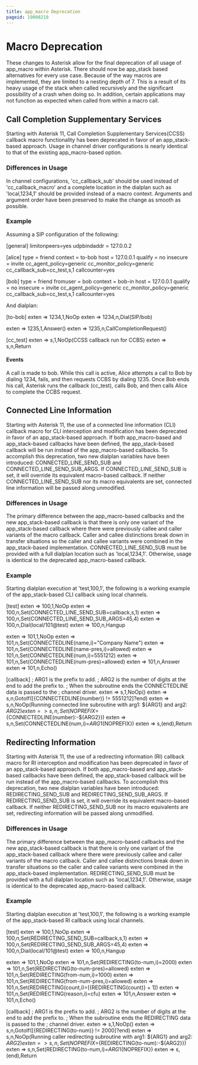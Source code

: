 ```yaml
---
title: app_macro Deprecation
pageid: 19008210
---
```


Macro Deprecation
=================


These changes to Asterisk allow for the final deprecation of all usage of app\_macro within Asterisk. There should now be app\_stack based alternatives for every use case. Because of the way macros are implemented, they are limited to a nesting depth of 7. This is a result of its heavy usage of the stack when called recursively and the significant possibility of a crash when doing so. In addition, certain applications may not function as expected when called from within a macro call.


Call Completion Supplementary Services
--------------------------------------


Starting with Asterisk 11, Call Completion Supplementary Services(CCSS) callback macro functionality has been deprecated in favor of an app\_stack-based approach. Usage in channel driver configurations is nearly identical to that of the existing app\_macro-based option.


### Differences in Usage


In channel configurations, 'cc\_callback\_sub' should be used instead of 'cc\_callback\_macro' and a complete location in the dialplan such as 'local,1234,1' should be provided instead of a macro context. Arguments and argument order have been preserved to make the change as smooth as possible.


### Example


Assuming a SIP configuration of the following:



[general]
limitonpeers=yes
udpbindaddr = 127.0.0.2

[alice]
type = friend
context = to-bob
host = 127.0.0.1
qualify = no
insecure = invite
cc\_agent\_policy=generic
cc\_monitor\_policy=generic
cc\_callback\_sub=cc\_test,s,1
callcounter=yes

[bob]
type = friend
fromuser = bob
context = bob-in
host = 127.0.0.1
qualify = no
insecure = invite
cc\_agent\_policy=generic
cc\_monitor\_policy=generic
cc\_callback\_sub=cc\_test,s,1
callcounter=yes

And dialplan:



[to-bob]
exten => 1234,1,NoOp
exten => 1234,n,Dial(SIP/bob)

exten => 1235,1,Answer()
exten => 1235,n,CallCompletionRequest()

[cc\_test]
exten => s,1,NoOp(CCSS callback run for CCBS)
exten => s,n,Return

#### Events


A call is made to bob. While this call is active, Alice attempts a call to Bob by dialing 1234, fails, and then requests CCBS by dialing 1235. Once Bob ends his call, Asterisk runs the callback (cc\_test), calls Bob, and then calls Alice to complete the CCBS request.


Connected Line Information
--------------------------


Starting with Asterisk 11, the use of a connected line information (CLI) callback macro for CLI interception and modification has been deprecated in favor of an app\_stack-based approach. If both app\_macro-based and app\_stack-based callbacks have been defined, the app\_stack-based callback will be run instead of the app\_macro-based callbacks. To accomplish this deprecation, two new dialplan variables have been introduced: CONNECTED\_LINE\_SEND\_SUB and CONNECTED\_LINE\_SEND\_SUB\_ARGS. If CONNECTED\_LINE\_SEND\_SUB is set, it will override its equivalent macro-based callback. If neither CONNECTED\_LINE\_SEND\_SUB nor its macro equivalents are set, connected line information will be passed along unmodified.


### Differences in Usage


The primary difference between the app\_macro-based callbacks and the new app\_stack-based callback is that there is only one variant of the app\_stack-based callback where there were previously callee and caller variants of the macro callback. Caller and callee distinctions break down in transfer situations so the caller and callee variants were combined in the app\_stack-based implementation. CONNECTED\_LINE\_SEND\_SUB must be provided with a full dialplan location such as 'local,1234,1'. Otherwise, usage is identical to the deprecated app\_macro-based callback.


### Example


Starting dialplan execution at 'test,100,1', the following is a working example of the app\_stack-based CLI callback using local channels.



[test]
exten => 100,1,NoOp
exten => 100,n,Set(CONNECTED\_LINE\_SEND\_SUB=callback,s,1)
exten => 100,n,Set(CONNECTED\_LINE\_SEND\_SUB\_ARGS=45,4)
exten => 100,n,Dial(local/101@test)
exten => 100,n,Hangup

exten => 101,1,NoOp
exten => 101,n,Set(CONNECTEDLINE(name,i)="Company Name")
exten => 101,n,Set(CONNECTEDLINE(name-pres,i)=allowed)
exten => 101,n,Set(CONNECTEDLINE(num,i)=5551212)
exten => 101,n,Set(CONNECTEDLINE(num-pres)=allowed)
exten => 101,n,Answer
exten => 101,n,Echo()

[callback]
; ARG1 is the prefix to add.
; ARG2 is the number of digits at the end to add the prefix to.
; When the subroutine ends the CONNECTEDLINE data is passed to the
; channel driver.
exten => s,1,NoOp()
exten => s,n,GotoIf($[${CONNECTEDLINE(number)} != 5551212]?end)
exten => s,n,NoOp(Running connected line subroutine with arg1: ${ARG1} and arg2: ${ARG2})
exten => s,n,Set(NOPREFIX=${CONNECTEDLINE(number):-${ARG2}})
exten => s,n,Set(CONNECTEDLINE(num,i)=${ARG1}${NOPREFIX})
exten => s,(end),Return

Redirecting Information
-----------------------


Starting with Asterisk 11, the use of a redirecting information (RI) callback macro for RI interception and modification has been deprecated in favor of an app\_stack-based approach. If both app\_macro-based and app\_stack-based callbacks have been defined, the app\_stack-based callback will be run instead of the app\_macro-based callbacks. To accomplish this deprecation, two new dialplan variables have been introduced: REDIRECTING\_SEND\_SUB and REDIRECTING\_SEND\_SUB\_ARGS. If REDIRECTING\_SEND\_SUB is set, it will override its equivalent macro-based callback. If neither REDIRECTING\_SEND\_SUB nor its macro equivalents are set, redirecting information will be passed along unmodified.


### Differences in Usage


The primary difference between the app\_macro-based callbacks and the new app\_stack-based callback is that there is only one variant of the app\_stack-based callback where there were previously callee and caller variants of the macro callback. Caller and callee distinctions break down in transfer situations so the caller and callee variants were combined in the app\_stack-based implementation. REDIRECTING\_SEND\_SUB must be provided with a full dialplan location such as 'local,1234,1'. Otherwise, usage is identical to the deprecated app\_macro-based callback.


### Example


Starting dialplan execution at 'test,100,1', the following is a working example of the app\_stack-based RI callback using local channels.



[test]
exten => 100,1,NoOp
exten => 100,n,Set(REDIRECTING\_SEND\_SUB=callback,s,1)
exten => 100,n,Set(REDIRECTING\_SEND\_SUB\_ARGS=45,4)
exten => 100,n,Dial(local/101@test)
exten => 100,n,Hangup

exten => 101,1,NoOp
exten => 101,n,Set(REDIRECTING(to-num,i)=2000)
exten => 101,n,Set(REDIRECTING(to-num-pres)=allowed)
exten => 101,n,Set(REDIRECTING(from-num,i)=1000)
exten => 101,n,Set(REDIRECTING(from-num-pres,i)=allowed)
exten => 101,n,Set(REDIRECTING(count,i)=$[${REDIRECTING(count)} + 1])
exten => 101,n,Set(REDIRECTING(reason,i)=cfu)
exten => 101,n,Answer
exten => 101,n,Echo()

[callback]
; ARG1 is the prefix to add.
; ARG2 is the number of digits at the end to add the prefix to.
; When the subroutine ends the REDIRECTING data is passed to the
; channel driver.
exten => s,1,NoOp()
exten => s,n,GotoIf($[${REDIRECTING(to-num)} != 2000]?end)
exten => s,n,NoOp(Running caller redirecting subroutine with arg1: ${ARG1} and arg2: ${ARG2})
exten => s,n,Set(NOPREFIX=${REDIRECTING(to-num):-${ARG2}})
exten => s,n,Set(REDIRECTING(to-num,i)=${ARG1}${NOPREFIX})
exten => s,(end),Return
